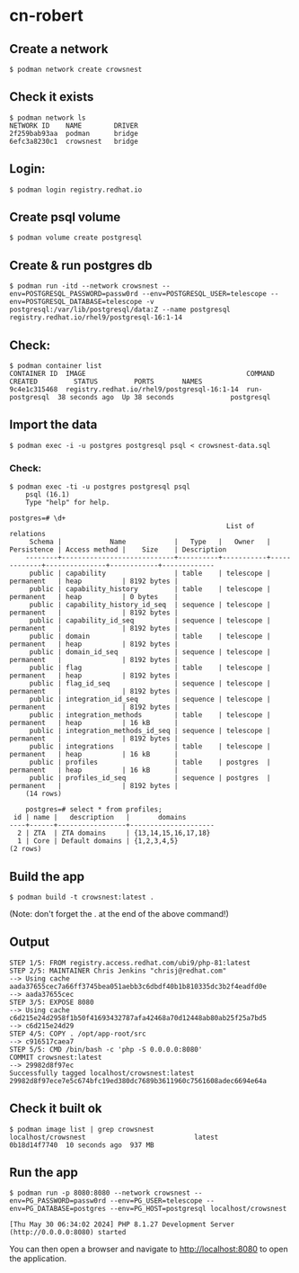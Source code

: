# cn-robert

## Create a network
```$ podman network create crowsnest```

## Check it exists
```
$ podman network ls
NETWORK ID    NAME        DRIVER
2f259bab93aa  podman      bridge
6efc3a8230c1  crowsnest   bridge
```

## Login:
```$ podman login registry.redhat.io```

## Create psql volume
```$ podman volume create postgresql```

## Create & run postgres db
```$ podman run -itd --network crowsnest --env=POSTGRESQL_PASSWORD=passw0rd --env=POSTGRESQL_USER=telescope --env=POSTGRESQL_DATABASE=telescope -v postgresql:/var/lib/postgresql/data:Z --name postgresql registry.redhat.io/rhel9/postgresql-16:1-14```

## Check:
```
$ podman container list
CONTAINER ID  IMAGE                                        COMMAND         CREATED         STATUS         PORTS       NAMES
9c4e1c315468  registry.redhat.io/rhel9/postgresql-16:1-14  run-postgresql  38 seconds ago  Up 38 seconds              postgresql
```    

## Import the data
```$ podman exec -i -u postgres postgresql psql < crowsnest-data.sql```

### Check:
```    
$ podman exec -ti -u postgres postgresql psql
    psql (16.1)
    Type "help" for help.
    
postgres=# \d+
                                                      List of relations
     Schema |            Name            |   Type   |   Owner   | Persistence | Access method |    Size    | Description 
    --------+----------------------------+----------+-----------+-------------+---------------+------------+-------------
     public | capability                 | table    | telescope | permanent   | heap          | 8192 bytes | 
     public | capability_history         | table    | telescope | permanent   | heap          | 0 bytes    | 
     public | capability_history_id_seq  | sequence | telescope | permanent   |               | 8192 bytes | 
     public | capability_id_seq          | sequence | telescope | permanent   |               | 8192 bytes | 
     public | domain                     | table    | telescope | permanent   | heap          | 8192 bytes | 
     public | domain_id_seq              | sequence | telescope | permanent   |               | 8192 bytes | 
     public | flag                       | table    | telescope | permanent   | heap          | 8192 bytes | 
     public | flag_id_seq                | sequence | telescope | permanent   |               | 8192 bytes | 
     public | integration_id_seq         | sequence | telescope | permanent   |               | 8192 bytes | 
     public | integration_methods        | table    | telescope | permanent   | heap          | 16 kB      | 
     public | integration_methods_id_seq | sequence | telescope | permanent   |               | 8192 bytes | 
     public | integrations               | table    | telescope | permanent   | heap          | 16 kB      | 
     public | profiles                   | table    | postgres  | permanent   | heap          | 16 kB      | 
     public | profiles_id_seq            | sequence | postgres  | permanent   |               | 8192 bytes | 
    (14 rows)

    postgres=# select * from profiles;
 id | name |   description   |       domains       
----+------+-----------------+---------------------
  2 | ZTA  | ZTA domains     | {13,14,15,16,17,18}
  1 | Core | Default domains | {1,2,3,4,5}
(2 rows)
```

## Build the app
```
$ podman build -t crowsnest:latest . 
```
(Note: don't forget the . at the end of the above command!)
## Output
```
STEP 1/5: FROM registry.access.redhat.com/ubi9/php-81:latest
STEP 2/5: MAINTAINER Chris Jenkins "chrisj@redhat.com"
--> Using cache aada37655cec7a66ff3745bea051aebb3c6dbdf40b1b810335dc3b2f4eadfd0e
--> aada37655cec
STEP 3/5: EXPOSE 8080
--> Using cache c6d215e24d2958f1b50f41693432787afa42468a70d12448ab80ab25f25a7bd5
--> c6d215e24d29
STEP 4/5: COPY . /opt/app-root/src
--> c916517caea7
STEP 5/5: CMD /bin/bash -c 'php -S 0.0.0.0:8080'
COMMIT crowsnest:latest
--> 29982d8f97ec
Successfully tagged localhost/crowsnest:latest
29982d8f97ece7e5c674bfc19ed380dc7689b3611960c7561608adec6694e64a
```

## Check it built ok
```
$ podman image list | grep crowsnest
localhost/crowsnest                           latest            0b18d14f7740  10 seconds ago  937 MB
```

## Run the app
```
$ podman run -p 8080:8080 --network crowsnest --env=PG_PASSWORD=passw0rd --env=PG_USER=telescope --env=PG_DATABASE=postgres --env=PG_HOST=postgresql localhost/crowsnest

[Thu May 30 06:34:02 2024] PHP 8.1.27 Development Server (http://0.0.0.0:8080) started
```

You can then open a browser and navigate to [http://localhost:8080](http://localhost:8080) to open the application.



